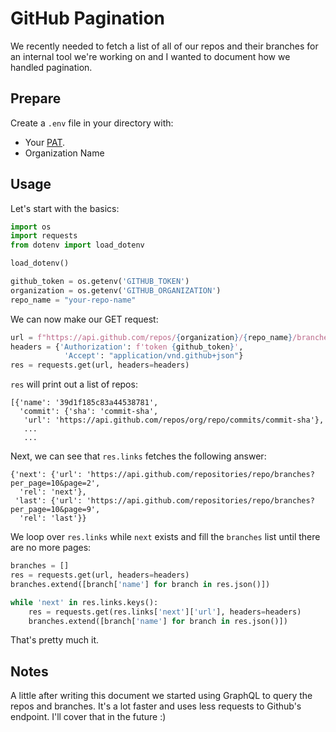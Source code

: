 # GitHub Pagination
We recently needed to fetch a list of all of our repos and their branches for an internal tool we're working on and I wanted to document how we handled pagination.

## Prepare
Create a `.env` file in your directory with:

- Your [PAT](https://docs.github.com/en/authentication/keeping-your-account-and-data-secure/managing-your-personal-access-tokens).
- Organization Name

## Usage
Let's start with the basics:
```python
import os
import requests
from dotenv import load_dotenv

load_dotenv()

github_token = os.getenv('GITHUB_TOKEN')
organization = os.getenv('GITHUB_ORGANIZATION')
repo_name = "your-repo-name"
```

We can now make our GET request:
```python
url = f"https://api.github.com/repos/{organization}/{repo_name}/branches?per_page=10"
headers = {'Authorization': f'token {github_token}',
            'Accept': "application/vnd.github+json"}
res = requests.get(url, headers=headers)
```

`res` will print out a list of repos:
```
[{'name': '39d1f185c83a44538781',
  'commit': {'sha': 'commit-sha',
   'url': 'https://api.github.com/repos/org/repo/commits/commit-sha'},
   ...
   ...
```

Next, we can see that `res.links` fetches the following answer:
```
{'next': {'url': 'https://api.github.com/repositories/repo/branches?per_page=10&page=2',
  'rel': 'next'},
 'last': {'url': 'https://api.github.com/repositories/repo/branches?per_page=10&page=9',
  'rel': 'last'}}
```

We loop over `res.links` while `next` exists and fill the `branches` list until there are no more pages:

```python
branches = []
res = requests.get(url, headers=headers)
branches.extend([branch['name'] for branch in res.json()])

while 'next' in res.links.keys():
    res = requests.get(res.links['next']['url'], headers=headers)
    branches.extend([branch['name'] for branch in res.json()])
```

That's pretty much it.

## Notes
A little after writing this document we started using GraphQL to query the repos and branches. It's a lot faster and uses less requests to Github's endpoint. I'll cover that in the future :)
